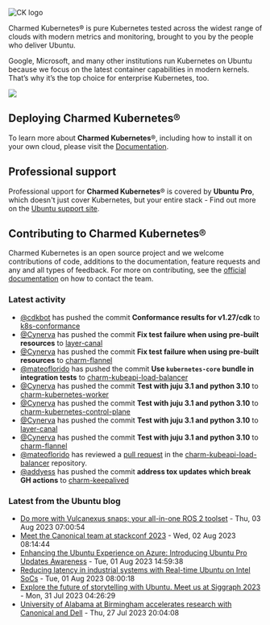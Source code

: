 ![CK logo](https://assets.ubuntu.com/v1/451d4cf4-Charmed+Kubernetes_RGB_onWhite_2022.svg)

Charmed Kubernetes® is pure Kubernetes tested across the widest range of clouds with modern metrics and monitoring, brought to you by the people who deliver Ubuntu.

Google, Microsoft, and many other institutions run Kubernetes on Ubuntu because we focus on the latest container capabilities in modern kernels. That’s why it’s the top choice for enterprise Kubernetes, too.

![](https://assets.ubuntu.com/v1/843c77b6-juju-at-a-glace.svg)

## Deploying Charmed Kubernetes®

To learn more about **Charmed Kubernetes**®, including how to install it on your own cloud, please visit the [Documentation][docs].

## Professional support

Professional upport for **Charmed Kubernetes**® is covered by **Ubuntu Pro**, which doesn't just cover Kubernetes, but your entire stack - Find out more on the [Ubuntu support site](https://ubuntu.com/support).

## Contributing to Charmed Kubernetes®

Charmed Kubernetes is an open source project and we welcome contributions of code, additions to the documentation, feature requests and any and all types of feedback. For more on contributing, see the [official documentation][get-in-touch] on how to contact the team.

<!-- LINKS -->
[docs]: https://ubuntu.com/kubernetes/docs
[get-in-touch]: https://ubuntu.com/kubernetes/docs/get-in-touch

### Latest activity

<!-- activity starts -->
 - [@cdkbot](https://github.com/cdkbot) has pushed the commit **Conformance results for v1.27/cdk** to [k8s-conformance](https://github.com/charmed-kubernetes/k8s-conformance)
 - [@Cynerva](https://github.com/Cynerva) has pushed the commit **Fix test failure when using pre-built resources** to [layer-canal](https://github.com/charmed-kubernetes/layer-canal)
 - [@Cynerva](https://github.com/Cynerva) has pushed the commit **Fix test failure when using pre-built resources** to [charm-flannel](https://github.com/charmed-kubernetes/charm-flannel)
 - [@mateoflorido](https://github.com/mateoflorido) has pushed the commit **Use `kubernetes-core` bundle in integration tests** to [charm-kubeapi-load-balancer](https://github.com/charmed-kubernetes/charm-kubeapi-load-balancer)
 - [@Cynerva](https://github.com/Cynerva) has pushed the commit **Test with juju 3.1 and python 3.10** to [charm-kubernetes-worker](https://github.com/charmed-kubernetes/charm-kubernetes-worker)
 - [@Cynerva](https://github.com/Cynerva) has pushed the commit **Test with juju 3.1 and python 3.10** to [charm-kubernetes-control-plane](https://github.com/charmed-kubernetes/charm-kubernetes-control-plane)
 - [@Cynerva](https://github.com/Cynerva) has pushed the commit **Test with juju 3.1 and python 3.10** to [layer-canal](https://github.com/charmed-kubernetes/layer-canal)
 - [@Cynerva](https://github.com/Cynerva) has pushed the commit **Test with juju 3.1 and python 3.10** to [charm-flannel](https://github.com/charmed-kubernetes/charm-flannel)
 - [@mateoflorido](https://github.com/mateoflorido) has reviewed a [pull request](https://github.com/charmed-kubernetes/charm-kubeapi-load-balancer/pull/26) in the [charm-kubeapi-load-balancer](https://github.com/charmed-kubernetes/charm-kubeapi-load-balancer) repository.
 - [@addyess](https://github.com/addyess) has pushed the commit **address tox updates which break GH actions** to [charm-keepalived](https://github.com/charmed-kubernetes/charm-keepalived)
<!-- activity ends -->

<!-- roadmap starts -->

<!-- roadmap ends -->

### Latest from the Ubuntu blog

<!-- blog starts -->
* [Do more with Vulcanexus snaps; your all-in-one ROS 2 toolset](https://ubuntu.com//blog/vulcanexus-snaps-ros-2-toolset) - Thu, 03 Aug 2023 07:00:54 
* [Meet the Canonical team at stackconf 2023](https://ubuntu.com//blog/canonical-at-stackconf) - Wed, 02 Aug 2023 08:14:44 
* [Enhancing the Ubuntu Experience on Azure: Introducing Ubuntu Pro Updates Awareness](https://ubuntu.com//blog/enhancing-the-ubuntu-experience-on-azure-introducing-ubuntu-pro-updates-awareness) - Tue, 01 Aug 2023 14:59:38 
* [Reducing latency in industrial systems with Real-time Ubuntu on Intel SoCs](https://ubuntu.com//blog/real-time-industrial-systems) - Tue, 01 Aug 2023 08:00:18 
* [Explore the future of storytelling with Ubuntu. Meet us at Siggraph 2023](https://ubuntu.com//blog/explore-the-future-of-storytelling-with-ubuntu-meet-us-at-siggraph-2023) - Mon, 31 Jul 2023 04:26:29 
* [University of Alabama at Birmingham accelerates research with Canonical and Dell](https://ubuntu.com//blog/university-of-alabama-at-birmingham-accelerates-research-with-canonical-and-dell) - Thu, 27 Jul 2023 20:04:08 
<!-- blog ends -->

